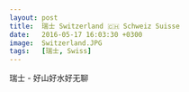 ```yaml
---
layout: post
title:  瑞士 Switzerland 🇨🇭 Schweiz Suisse
date:   2016-05-17 16:03:30 +0300
image:  Switzerland.JPG
tags:   [瑞士, Swiss]
---
```

瑞士 - 好山好水好无聊
